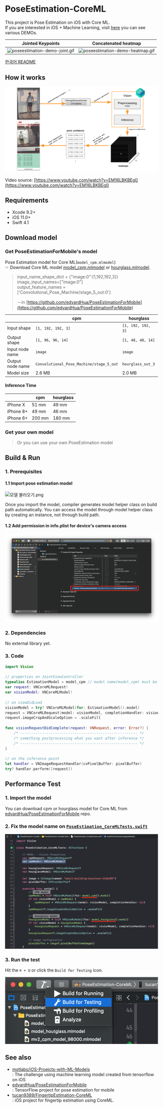 # PoseEstimation-CoreML

This project is Pose Estimation on iOS with Core ML.<br>If you are interested in iOS + Machine Learning, visit [here](https://github.com/motlabs/iOS-Proejcts-with-ML-Models) you can see various DEMOs.<br>

| Jointed Keypoints                                            | Concatenated heatmap                                         |
| ------------------------------------------------------------ | ------------------------------------------------------------ |
| ![poseestimation-demo-joint.gif](resource/180801-poseestimation-demo.gif?raw=true) | ![poseestimation-demo-heatmap.gif](resource/180914-poseestimation-demo.gif) |

[한국어 README](https://github.com/tucan9389/PoseEstimation-CoreML/blob/master/README_kr.md)

## How it works

![how_it_works](resource/how_it_works.png)

Video source: [https://www.youtube.com/watch?v=EM16LBKBEgI](https://www.youtube.com/watch?v=EM16LBKBEgI)

## Requirements

- Xcode 9.2+
- iOS 11.0+
- Swift 4.1

## Download model

### Get PoseEstimationForMobile's model

Pose Estimation model for Core ML(`model_cpm.mlmodel`)<br>
☞ Download Core ML model [model_cpm.mlmodel](https://github.com/edvardHua/PoseEstimationForMobile/tree/master/release/cpm_model) or [hourglass.mlmodel](https://github.com/edvardHua/PoseEstimationForMobile/tree/master/release/hourglass_model).

> input_name_shape_dict = {"image:0":[1,192,192,3]} image_input_names=["image:0"] <br>output_feature_names = ['Convolutional_Pose_Machine/stage_5_out:0']
>
> －in [https://github.com/edvardHua/PoseEstimationForMobile](https://github.com/edvardHua/PoseEstimationForMobile)

|                  | cpm                                      | hourglass          |
| ---------------- | ---------------------------------------- | ------------------ |
| Input shape      | `[1, 192, 192, 3]`                       | `[1, 192, 192, 3]` |
| Output shape     | `[1, 96, 96, 14]`                        | `[1, 48, 48, 14]`  |
| Input node name  | `image`                                  | `image`            |
| Output node name | `Convolutional_Pose_Machine/stage_5_out` | `hourglass_out_3`  |
| Model size       | 2.6 MB                                   | 2.0 MB             |

#### Inference Time

|           | cpm    | hourglass |
| --------- | ------ | --------- |
| iPhone X  | 51 mm  | 49 mm     |
| iPhone 8+ | 49 mm  | 46 mm     |
| iPhone 6+ | 200 mm | 180 mm    |

### Get your own model

> Or you can use your own PoseEstimation model

## Build & Run

### 1. Prerequisites

#### 1.1 Import pose estimation model

![모델 불러오기.png](https://github.com/tucan9389/MobileNetApp-CoreML/blob/master/resource/%EB%AA%A8%EB%8D%B8%20%EB%B6%88%EB%9F%AC%EC%98%A4%EA%B8%B0.png?raw=true)

Once you import the model, compiler generates model helper class on build path automatically. You can access the model through model helper class by creating an instance, not through build path.

#### 1.2 Add permission in info.plist for device's camera access

![prerequest_001_plist](resource/prerequest_001_plist.png)

### 2. Dependencies

No external library yet.

### 3. Code

```swift
import Vision

// properties on JointViewController
typealias EstimationModel = model_cpm // model name(model_cpm) must be same with mlmodel file name
var request: VNCoreMLRequest!
var visionModel: VNCoreMLModel!

// on viewDidLoad
visionModel = try? VNCoreMLModel(for: EstimationModel().model)
request = VNCoreMLRequest(model: visionModel, completionHandler: visionRequestDidComplete)
request.imageCropAndScaleOption = .scaleFill

func visionRequestDidComplete(request: VNRequest, error: Error?) { 
    /* ------------------------------------------------------ */
    /* something postprocessing what you want after inference */
    /* ------------------------------------------------------ */
}

// on the inference point
let handler = VNImageRequestHandler(cvPixelBuffer: pixelBuffer)
try? handler.perform([request])
```

## Performance Test

### 1. Import the model

You can download cpm or hourglass model for Core ML from [edvardHua/PoseEstimationForMobile](https://github.com/edvardHua/PoseEstimationForMobile) repo.

### 2. Fix the model name on [`PoseEstimation_CoreMLTests.swift`](PoseEstimation-CoreMLTests/PoseEstimation_CoreMLTests.swift)

![fix-model-name-for-testing](resource/fix-model-name-for-testing.png)

### 3. Run the test

Hit the `⌘ + U` or click the `Build for Testing` icon.

![build-for-testing](resource/build-for-testing.png)



## See also

- [motlabs/iOS-Proejcts-with-ML-Models](https://github.com/motlabs/iOS-Proejcts-with-ML-Models)<br>
  : The challenge using machine learning model created from tensorflow on iOS
- [edvardHua/PoseEstimationForMobile](https://github.com/edvardHua/PoseEstimationForMobile)<br>
  : TensorFlow project for pose estimation for mobile
- [tucan9389/FingertipEstimation-CoreML](https://github.com/tucan9389/FingertipEstimation-CoreML)<br>
  : iOS project for fingertip estimation using CoreML.

